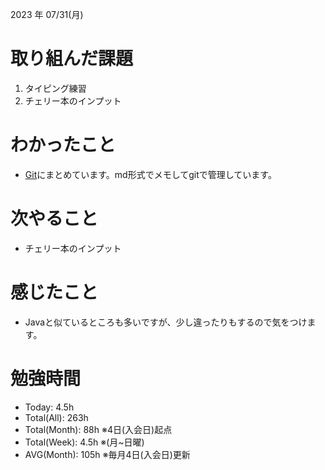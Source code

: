 2023 年 07/31(月)

# 取り組んだ課題

1. タイピング練習
2. チェリー本のインプット

# わかったこと

* [Git](https://github.com/syunsuke-I/cherry_book_syudy)にまとめています。md形式でメモしてgitで管理しています。

# 次やること

* チェリー本のインプット

# 感じたこと

* Javaと似ているところも多いですが、少し違ったりもするので気をつけます。

# 勉強時間

* Today: 4.5h
* Total(All): 263h
* Total(Month): 88h ※4日(入会日)起点
* Total(Week): 4.5h ※(月~日曜)
* AVG(Month): 105h ※毎月4日(入会日)更新
